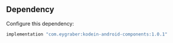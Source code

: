 Dependency
--------

Configure this dependency:

```kotlin
implementation "com.eygraber:kodein-android-components:1.0.1"
```
